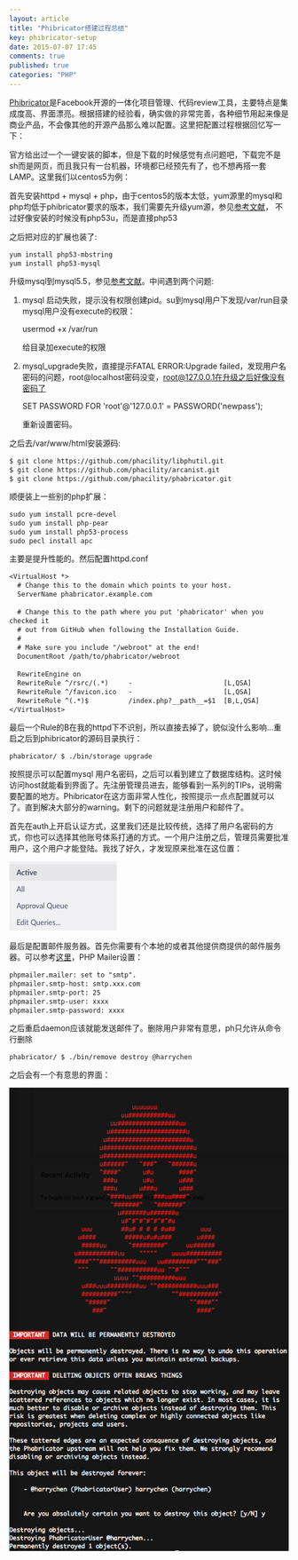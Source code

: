 ```yaml
---
layout: article
title: "Phibricator搭建过程总结"
key: phibricator-setup
date: 2015-07-07 17:45
comments: true
published: true
categories: "PHP"
---
```


  [Phibricator][1]是Facebook开源的一体化项目管理、代码review工具，主要特点是集成度高、界面漂亮。根据搭建的经验看，确实做的非常完善，各种细节用起来像是商业产品，不会像其他的开源产品那么难以配置。这里把配置过程根据回忆写一下：

  官方给出过一个一键安装的脚本，但是下载的时候感觉有点问题吧，下载完不是sh而是网页，而且我只有一台机器，环境都已经预先有了，也不想再搭一套LAMP。这里我们以centos5为例：

  首先安装httpd + mysql + php，由于centos5的版本太低，yum源里的mysql和php均低于phibricator要求的版本，我们需要先升级yum源，参见[参考文献][2]， 不过好像安装的时候没有php53u，而是直接php53

  之后把对应的扩展也装了:

  	yum install php53-mbstring
	yum install php53-mysql

<!--more-->

  升级mysql到mysql5.5，参见[参考文献][3]。中间遇到两个问题:

1. mysql 启动失败，提示没有权限创建pid。su到mysql用户下发现/var/run目录mysql用户没有execute的权限：
	
	usermod +x /var/run

	给目录加execute的权限

2. mysql_upgrade失败，直接提示FATAL ERROR:Upgrade failed，发现用户名密码的问题，root@localhost密码没变，root@127.0.0.1在升级之后好像没有密码了

	SET PASSWORD FOR 'root'@'127.0.0.1' = PASSWORD('newpass');	

	重新设置密码。

  之后去/var/www/html安装源码:
  	
  	$ git clone https://github.com/phacility/libphutil.git
	$ git clone https://github.com/phacility/arcanist.git
	$ git clone https://github.com/phacility/phabricator.git

  顺便装上一些别的php扩展：
  
  	sudo yum install pcre-devel
  	sudo yum install php-pear
  	sudo yum install php53-process
	sudo pecl install apc
 
  主要是提升性能的。然后配置httpd.conf


	<VirtualHost *>
	  # Change this to the domain which points to your host.
	  ServerName phabricator.example.com

	  # Change this to the path where you put 'phabricator' when you checked it
	  # out from GitHub when following the Installation Guide.
	  #
	  # Make sure you include "/webroot" at the end!
	  DocumentRoot /path/to/phabricator/webroot

	  RewriteEngine on
	  RewriteRule ^/rsrc/(.*)     -                       [L,QSA]
	  RewriteRule ^/favicon.ico   -                       [L,QSA]
	  RewriteRule ^(.*)$          /index.php?__path__=$1  [B,L,QSA]
	</VirtualHost>
  
  最后一个Rule的B在我的httpd下不识别，所以直接去掉了，貌似没什么影响...重启之后到phibricator的源码目录执行：

  	phabricator/ $ ./bin/storage upgrade

  按照提示可以配置mysql 用户名密码，之后可以看到建立了数据库结构。这时候访问host就能看到界面了。先注册管理员进去，能够看到一系列的TIPs，说明需要配置的地方。Phibricator在这方面非常人性化，按照提示一点点配置就可以了。直到解决大部分的warning。剩下的问题就是注册用户和邮件了。

  首先在auth上开启认证方式，这里我们还是比较传统，选择了用户名密码的方式，你也可以选择其他账号体系打通的方式。一个用户注册之后，管理员需要批准用户，这个用户才能登陆。我找了好久，才发现原来批准在这位置：

  ![](/assets/images/2015/approval-queue.png)


  最后是配置邮件服务器。首先你需要有个本地的或者其他提供商提供的邮件服务器。可以参考[这里][4]，PHP Mailer设置：

	phpmailer.mailer: set to "smtp".
	phpmailer.smtp-host: smtp.xxx.com
	phpmailer.smtp-port: 25
	phpmailer.smtp-user: xxxx
	phpmailer.smtp-password: xxxx

  之后重启daemon应该就能发送邮件了。删除用户非常有意思，ph只允许从命令行删除

  	phabricator/ $ ./bin/remove destroy @harrychen
  
  之后会有一个有意思的界面：

![](/assets/images/2015/delete-user.png)



[1]: http://phabricator.org/   "Phibricator官网"
[2]: http://zengrong.net/post/1595.htm "升级CentOS 5.x中的PHP 5.1到5.3"
[3]: http://www.ha97.com/4145.html "RHEL/CentOS 5.x使用yum快速安装MySQL 5.5.x"
[4]: http://blog.csdn.net/lihongxun945/article/details/9030753 "phabricator 邮件服务配置 备忘"
